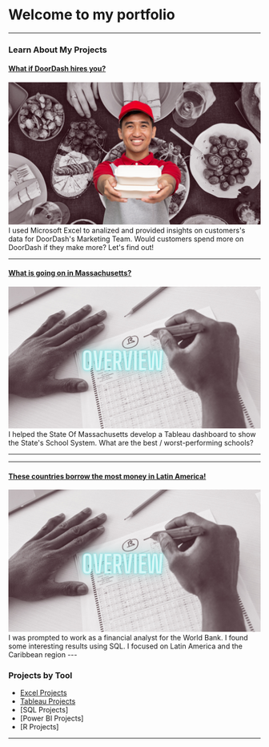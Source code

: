 # Welcome to my portfolio 

---

### Learn About My Projects

#### [What if DoorDash hires you?](https://www.linkedin.com/pulse/what-doordash-hires-you-diego-aguilera/)
<img src="images/DoorDash's Project Image.png?raw=true"/>
I used Microsoft Excel to analized and provided insights on customers's data for DoorDash's Marketing Team.  Would customers spend more on DoorDash if they make more? Let's find out!

---
#### [What is going on in Massachusetts?](https://www.linkedin.com/pulse/what-happening-massachusetts-diego-aguilera/?trackingId=hKn%2Bh6JtT2Wp7sni%2B1WaFQ%3D%3D)
<img src="images/Massachusetts Edu Project's Image .png?raw=true"/>
I helped the State Of Massachusetts develop a Tableau dashboard to show the State's School System. What are the best / worst-performing schools?
 
 ---
---
#### [These countries borrow the most money in Latin America!](https://www.linkedin.com/pulse/countries-borrow-most-money-latin-america-diego-aguilera/?trackingId=uRC1zNcn3UxjAdFMah2PmA%3D%3D)
<img src="images/Massachusetts Edu Project's Image .png?raw=true"/>
 I was prompted to work as a financial analyst for the World Bank. I found some interesting results using SQL. I focused on Latin America and the Caribbean region
 ---



### Projects by Tool 

- [Excel Projects](https://www.linkedin.com/pulse/what-doordash-hires-you-diego-aguilera)
- [Tableau Projects](https://www.linkedin.com/pulse/what-happening-massachusetts-diego-aguilera/?trackingId=hKn%2Bh6JtT2Wp7sni%2B1WaFQ%3D%3D)
- [SQL Projects]
- [Power BI Projects]
- [R Projects]

---




